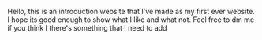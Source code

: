 Hello, this is an introduction website that I've made as my first ever website.
I hope its good enough to show what I like and what not.
Feel free to dm me if you think I there's something that I need to add
